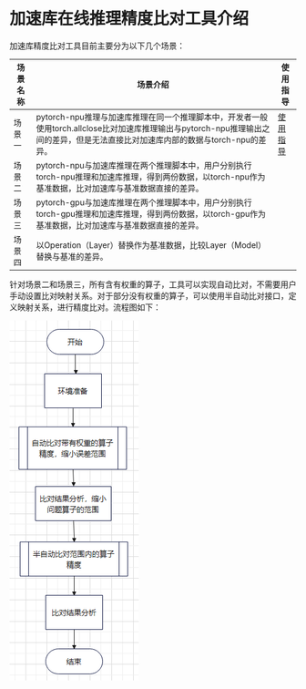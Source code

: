 

# 加速库在线推理精度比对工具介绍

加速库精度比对工具目前主要分为以下几个场景：

| 场景名称 | 场景介绍                                                     | 使用指导                                     |
| -------- | ------------------------------------------------------------ |------------------------------------------|
| 场景一   | pytorch-npu推理与加速库推理在同一个推理脚本中，开发者一般使用torch.allclose比对加速库推理输出与pytorch-npu推理输出之间的差异，但是无法直接比对加速库内部的数据与torch-npu的差异。 | [使用指导](../11_pta_acl_cmp/basic_usage.md) |
| 场景二   | pytorch-npu与加速库推理在两个推理脚本中，用户分别执行torch-npu推理和加速库推理，得到两份数据，以torch-npu作为基准数据，比对加速库与基准数据直接的差异。 |                                          |
| 场景三   | pytorch-gpu与加速库推理在两个推理脚本中，用户分别执行torch-gpu推理和加速库推理，得到两份数据，以torch-gpu作为基准数据，比对加速库与基准数据直接的差异。 |                                          |
| 场景四   | 以Operation（Layer）替换作为基准数据，比较Layer（Model）替换与基准的差异。 |                                          |

针对场景二和场景三，所有含有权重的算子，工具可以实现自动比对，不需要用户手动设置比对映射关系。对于部分没有权重的算子，可以使用半自动比对接口，定义映射关系，进行精度比对。流程图如下：

![场景2和场景3流程图](./场景2和场景3流程图.png)

